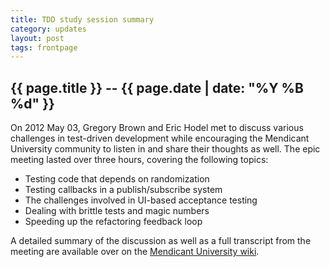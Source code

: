```yaml
---
title: TDD study session summary
category: updates
layout: post
tags: frontpage
---
```


## {{ page.title }} -- {{ page.date | date: "%Y %B %d" }}

On 2012 May 03, Gregory Brown and Eric Hodel met to discuss various challenges
in test-driven development while encouraging the Mendicant University community 
to listen in and share their thoughts as well. The epic meeting lasted over three 
hours, covering the following topics:

* Testing code that depends on randomization
* Testing callbacks in a publish/subscribe system
* The challenges involved in UI-based acceptance testing
* Dealing with brittle tests and magic numbers
* Speeding up the refactoring feedback loop 

A detailed summary of the discussion as well as a full transcript from the
meeting are available over on the [Mendicant University wiki](https://github.com/mendicant/mendicantuniversity.org/wiki/TDD-study-session-%282012-May-03%29).
